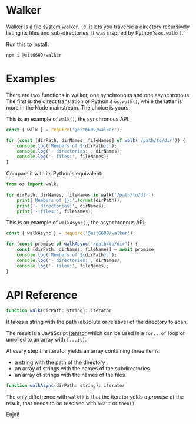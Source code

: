 # Walker

Walker is a file system walker, i.e. it lets you traverse a directory recursively listing its files and sub-directories.
It was inspired by Python's `os.walk()`.

Run this to install:

```bash
npm i @eit6609/walker
```

# Examples

There are two functions in walker, one synchronous and one asynchronous. The first is the direct translation of Python's
`os.walk()`, while the latter is more in the Node mainstream. The choice is yours.

This is an example of `walk()`, the synchronous API:

```js
const { walk } = require('@eit6609/walker');

for (const [dirPath, dirNames, fileNames] of walk('/path/to/dir')) {
    console.log(`Members of ${dirPath}:`);
    console.log('- directories:', dirNames);
    console.log('- files:', fileNames);
}
```

Compare it with its Python's equivalent:

```python
from os import walk;

for dirPath, dirNames, fileNames in walk('/path/to/dir'):
    print('Members of {}:'.format(dirPath));
    print('- directories:', dirNames);
    print('- files:', fileNames);
```

This is an example of `walkAsync()`, the asynchronous API:

```js
const { walkAsync } = require('@eit6609/walker');

for (const promise of walkAsync('/path/to/dir')) {
    const [dirPath, dirNames, fileNames] = await promise;
    console.log(`Members of ${dirPath}:`);
    console.log('- directories:', dirNames);
    console.log('- files:', fileNames);
}
```

# API Reference

```js
function walk(dirPath: string): iterator
```

It takes a string with the path (absolute or relative) of the directory to scan.

The result is a JavaScript [iterator](https://developer.mozilla.org/it/docs/Web/JavaScript/Guide/Iterators_and_generators) which can be used in a `for...of` loop or unrolled to an array with `[...it]`.

At every step the iterator yields an array containing three items:

* a string with the path of the directory
* an array of strings with the names of the subdirectories
* an array of strings with the names of the files

```js
function walkAsync(dirPath: string): iterator
```

The only diffefrence with `walk()` is that the iterator yelds a *promise* of the result, that needs to be resolved with `await` or `then()`.

Enjoi!

